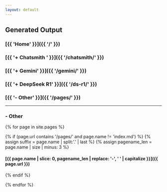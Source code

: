 ```yaml
---
layout: default
---
```

## Generated Output
### [{{ 'Home' }}]({{ '/' }})
### [{{ '+ Chatsmith ' }}]({{ '/chatsmith/' }})
### [{{ '+ Gemini' }}]({{ '/gemini/' }})
### [{{ '+ DeepSeek R1' }}]({{ '/ds-r1/' }})
### [{{ '- Other' }}]({{ '/pages/' }})
---
### - Other
{% for page in site.pages %}

{% if (page.url contains '/pages/' and page.name != 'index.md') %}
{% assign suffix = page.name | split:'.' | last %}
{% assign pagename_len = page.name | size | minus: 3 %}
#### [{{ page.name | slice: 0, pagename_len | replace: '-', ' ' | capitalize }}]({{ page.url }})
{% endif %}

{% endfor %}
